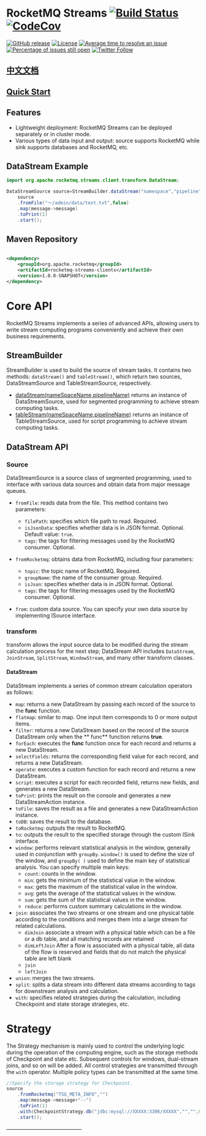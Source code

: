 # RocketMQ Streams [![Build Status](https://app.travis-ci.com/apache/rocketmq-streams.svg?branch=main)](https://app.travis-ci.com/apache/rocketmq-streams) [![CodeCov](https://codecov.io/gh/apache/rocketmq-stream/branch/main/graph/badge.svg)](https://app.codecov.io/gh/apache/rocketmq-streams)

[![GitHub release](https://img.shields.io/badge/release-download-orange.svg)](https://github.com/apache/rocketmq-streams/releases)
[![License](https://img.shields.io/badge/license-Apache%202-4EB1BA.svg)](https://www.apache.org/licenses/LICENSE-2.0.html)
[![Average time to resolve an issue](http://isitmaintained.com/badge/resolution/apache/rocketmq-streams.svg)](http://isitmaintained.com/project/apache/rocketmq-streams "Average time to resolve an issue")
[![Percentage of issues still open](http://isitmaintained.com/badge/open/apache/rocketmq-streams.svg)](http://isitmaintained.com/project/apache/rocketmq-streams "Percentage of issues still open")
[![Twitter Follow](https://img.shields.io/twitter/follow/ApacheRocketMQ?style=social)](https://twitter.com/intent/follow?screen_name=ApacheRocketMQ)

## [中文文档](./README-chinese.md)

## [Quick Start](./quick_start.md)

## Features

* Lightweight deployment: RocketMQ Streams can be deployed separately or in cluster mode.
* Various types of data input and output: source supports RocketMQ while sink supports databases and RocketMQ, etc.

## DataStream Example

```java
import org.apache.rocketmq.streams.client.transform.DataStream;

DataStreamSource source=StreamBuilder.dataStream("namespace","pipeline");
    source
    .fromFile("～/admin/data/text.txt",false)
    .map(message->message)
    .toPrint(1)
    .start();
```

## Maven Repository

```xml

<dependency>
    <groupId>org.apache.rocketmq</groupId>
    <artifactId>rocketmq-streams-clients</artifactId>
    <version>1.0.0-SNAPSHOT</version>
</dependency>
```

# Core API

RocketMQ Streams implements a series of advanced APIs, allowing users to write stream computing programs conveniently and achieve their own business requirements.

## StreamBuilder

StreamBuilder is used to build the source of stream tasks. It contains two methods: ```dataStream()``` and ```tableStream()```, which return two sources, DataStreamSource and TableStreamSource, respectively.

+ [dataStream(nameSpaceName,pipelineName)]() returns an instance of DataStreamSource, used for segmented programming to achieve stream computing tasks.
+ [tableStream(nameSpaceName,pipelineName)]() returns an instance of TableStreamSource, used for script programming to achieve stream computing tasks.

## DataStream API

### Source

DataStreamSource is a source class of segmented programming, used to interface with various data sources and obtain data from major message queues.

+ ```fromFile```: reads data from the file. This method contains two parameters:
    + ```filePath```: specifies which file path to read. Required.
    + ```isJsonData```: specifies whether data is in JSON format. Optional. Default value: ```true```.
    + ```tags```: the tags for filtering messages used by the RocketMQ consumer. Optional.


+ ```fromRocketmq```: obtains data from RocketMQ, including four parameters:
    + ```topic```:  the topic name of RocketMQ. Required.
    + ```groupName```: the name of the consumer group. Required.
    + ```isJson```: specifies whether data is in JSON format. Optional.
    + ```tags```: the tags for filtering messages used by the RocketMQ consumer. Optional.

+ ```from```: custom data source. You can specify your own data source by implementing ISource interface.

### transform

transform allows the input source data to be modified during the stream calculation process for the next step; DataStream API includes ```DataStream```, ```JoinStream```, ```SplitStream```, ```WindowStream```, and many other transform classes.

#### DataStream

DataStream implements a series of common stream calculation operators as follows:

+ ```map```: returns a new DataStream by passing each record of the source to the **func** function.
+ ```flatmap```: similar to map. One input item corresponds to 0 or more output items.
+ ```filter```: returns a new DataStream based on the record of the source DataStream only when the ** func** function returns **true**.
+ ```forEach```: executes the **func** function once for each record and returns a new DataStream.
+ ```selectFields```: returns the corresponding field value for each record, and returns a new DataStream.
+ ```operate```: executes a custom function for each record and returns a new DataStream.
+ ```script```: executes a script for each recorded field, returns new fields, and generates a new DataStream.
+ ```toPrint```: prints the result on the console and generates a new DataStreamAction instance.
+ ```toFile```: saves the result as a file and generates a new DataStreamAction instance.
+ ```toDB```: saves the result to the database.
+ ```toRocketmq```: outputs the result to RocketMQ.
+ ```to```: outputs the result to the specified storage through the custom ISink interface.
+ ```window```: performs relevant statistical analysis in the window, generally used in conjunction with ```groupBy```. ```window()``` is used to define the size of the window, and ```groupBy( )``` used to define the main key of statistical analysis. You can specify multiple main keys:
    + ```count```: counts in the window.
    + ```min```: gets the minimum of the statistical value in the window.
    + ```max```: gets the maximum of the statistical value in the window.
    + ```avg```: gets the average of the statistical values in the window.
    + ```sum```: gets the sum of the statistical values in the window.
    + ```reduce```: performs custom summary calculations in the window.
+ ```join```: associates the two streams or one stream and one physical table according to the conditions and merges them into a large stream for related calculations.
    + ```dimJoin```  associate a stream with a physical table which can be a file or a db table, and all matching records are retained
    + ```dimLeftJoin```  After a flow is associated with a physical table, all data of the flow is reserved and fields that do not match the physical table are left blank
    + ```join```
    + ```leftJoin```
+ ```union```: merges the two streams.
+ ```split```: splits a data stream into different data streams according to tags for downstream analysis and calculation.
+ ```with```: specifies related strategies during the calculation, including Checkpoint and state storage strategies, etc.

# Strategy

The Strategy mechanism is mainly used to control the underlying logic during the operation of the computing engine, such as the storage methods of Checkpoint and state etc. Subsequent controls for windows, dual-stream joins, and so on will be added. All control strategies are transmitted through the ```with``` operator. Multiple policy types can be transmitted at the same time.

```java
//Specify the storage strategy for Checkpoint.
source
    .fromRocketmq("TSG_META_INFO","")
    .map(message->message+"--")
    .toPrint(1)
    .with(CheckpointStrategy.db("jdbc:mysql://XXXXX:3306/XXXXX","","",0L))
    .start();
```

——————————————
